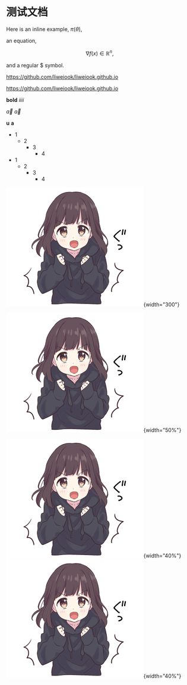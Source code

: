 # 测试文档

Here is an inline example, $\pi(\theta)$,

an equation,

$$\nabla f(x) \in \mathbb{R}^n,$$

and a regular \$ symbol.

[](https://github.com/liweiook/liweiook.github.io)

<https://github.com/liweiook/liweiook.github.io>

https://github.com/liweiook/liweiook.github.io

**bold** _iiii_

$\vec{a}$ $\vec a$

$\boldsymbol u$ $\boldsymbol{a}$

- 1
  - 2
    - 3
      - 4
- 1
  - 2
    - 3
      - 4

![](../ME/media/頑張ります.png){width="300"}

![](../ME/media/頑張ります.png){width="50%"}

![](../ME/media/頑張ります.png){width="40%"}
![](../ME/media/頑張ります.png){width="40%"}
